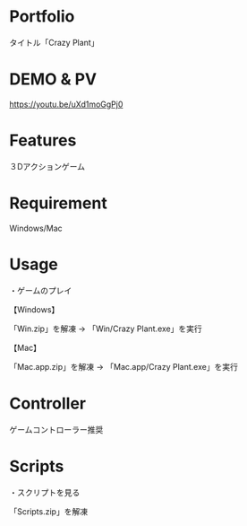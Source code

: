 # Portfolio

タイトル「Crazy Plant」

# DEMO & PV

https://youtu.be/uXd1moGgPj0

# Features

３Dアクションゲーム

# Requirement

Windows/Mac

# Usage

・ゲームのプレイ

【Windows】

「Win.zip」を解凍 -> 「Win/Crazy Plant.exe」を実行

【Mac】

「Mac.app.zip」を解凍 -> 「Mac.app/Crazy Plant.exe」を実行

# Controller

ゲームコントローラー推奨

# Scripts

・スクリプトを見る

「Scripts.zip」を解凍
